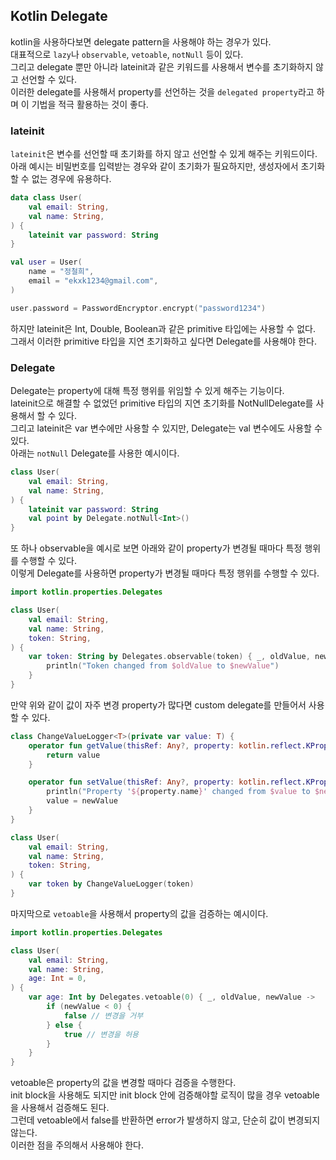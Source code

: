 ## Kotlin Delegate

kotlin을 사용하다보면 delegate pattern을 사용해야 하는 경우가 있다.  
대표적으로 `lazy`나 `observable`, `vetoable`, `notNull` 등이 있다.  
그리고 delegate 뿐만 아니라 lateinit과 같은 키워드를 사용해서 변수를 초기화하지 않고 선언할 수 있다.  
이러한 delegate를 사용해서 property를 선언하는 것을 `delegated property`라고 하며 이 기법을 적극 활용하는 것이 좋다.

### lateinit

`lateinit`은 변수를 선언할 때 초기화를 하지 않고 선언할 수 있게 해주는 키워드이다.  
아래 예시는 비밀번호를 입력받는 경우와 같이 초기화가 필요하지만, 생성자에서 초기화할 수 없는 경우에 유용하다.

```kotlin
data class User(
    val email: String,
    val name: String,
) {
    lateinit var password: String
}

val user = User(
    name = "정철희",
    email = "ekxk1234@gmail.com",
)

user.password = PasswordEncryptor.encrypt("password1234")
```

하지만 lateinit은 Int, Double, Boolean과 같은 primitive 타입에는 사용할 수 없다.  
그래서 이러한 primitive 타입을 지연 초기화하고 싶다면 Delegate를 사용해야 한다.

### Delegate

Delegate는 property에 대해 특정 행위를 위임할 수 있게 해주는 기능이다.  
lateinit으로 해결할 수 없었던 primitive 타입의 지연 초기화를 NotNullDelegate를 사용해서 할 수 있다.  
그리고 lateinit은 var 변수에만 사용할 수 있지만, Delegate는 val 변수에도 사용할 수 있다.  
아래는 `notNull` Delegate를 사용한 예시이다.

```kotlin
class User(
    val email: String,
    val name: String,
) {
    lateinit var password: String
    val point by Delegate.notNull<Int>()
}
```

또 하나 observable을 예시로 보면 아래와 같이 property가 변경될 때마다 특정 행위를 수행할 수 있다.  
이렇게 Delegate를 사용하면 property가 변경될 때마다 특정 행위를 수행할 수 있다.

```kotlin
import kotlin.properties.Delegates

class User(
    val email: String,
    val name: String,
    token: String,
) {
    var token: String by Delegates.observable(token) { _, oldValue, newValue ->
        println("Token changed from $oldValue to $newValue")
    }
}
```

만약 위와 같이 값이 자주 변경 property가 많다면 custom delegate를 만들어서 사용할 수 있다.

```kotlin
class ChangeValueLogger<T>(private var value: T) {
    operator fun getValue(thisRef: Any?, property: kotlin.reflect.KProperty<*>): T {
        return value
    }

    operator fun setValue(thisRef: Any?, property: kotlin.reflect.KProperty<*>, newValue: T) {
        println("Property '${property.name}' changed from $value to $newValue")
        value = newValue
    }
}

class User(
    val email: String,
    val name: String,
    token: String,
) {
    var token by ChangeValueLogger(token)
}
```

마지막으로 `vetoable`을 사용해서 property의 값을 검증하는 예시이다.

```kotlin
import kotlin.properties.Delegates

class User(
    val email: String,
    val name: String,
    age: Int = 0,
) {
    var age: Int by Delegates.vetoable(0) { _, oldValue, newValue ->
        if (newValue < 0) {
            false // 변경을 거부
        } else {
            true // 변경을 허용
        }
    }
}
```

vetoable은 property의 값을 변경할 때마다 검증을 수행한다.  
init block을 사용해도 되지만 init block 안에 검증해야할 로직이 많을 경우 vetoable을 사용해서 검증해도 된다.  
그런데 vetoable에서 false를 반환하면 error가 발생하지 않고, 단순히 값이 변경되지 않는다.  
이러한 점을 주의해서 사용해야 한다.  
